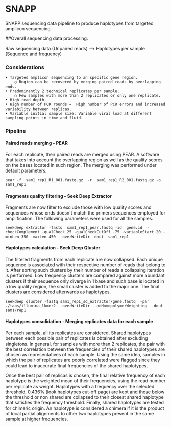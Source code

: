 # SNAPP

SNAPP sequencing data pipeline to produce haplotypes from targeted amplicon sequencing

##Overall sequencing data processing. 

Raw sequencing data (Unpaired reads)   -->  Haplotypes per sample (Sequence and frequency)


### Considerations

	• Targeted amplicon sequencing to an specific gene region.
		○ Region can be recovered by merging paired reads by overlapping ends.  
	• Predominantly 2 technical replicates per sample. 
		○ Few samples with more than 2 replicates or only one replicate. 
	• High read depth. 
	• High number of PCR rounds =  High number of PCR errors and increased variability between replicas.
	• Variable initial sample size: Variable viral load at different sampling points in time and fluid. 
	
	
### Pipeline

#### Paired reads merging - PEAR
For each replicate, their paired reads are merged using PEAR. A software that takes into account the overlapping region as well as the quality scores on the bases located in such region. The merging was performed under default parameters.

`pear -f  sam1_rep1_R1_001.fastq.gz  -r  sam1_rep1_R2_001.fastq.gz -o  sam1_rep1`

#### Fragments quality filtering - Seek Deep Extractor
Fragments are now filter to exclude those with low quality scores and sequences whose ends doesn't match the primers sequences employed for amplification. 
The following parameters were used for all the samples. 

`seekdeep extractor -fastq  sam1_rep1_pear.fastq -id  gene.id  -checkComplement -qualCheck 25 -qualCheckCutOff .75 -variableStart 20 -minLen 350 -maxLen 450 --overWriteDir -dout  sam1_rep1`

#### Haplotypes calculation - Seek Deep Qluster
The filtered fragments from each replicate are now collapsed.  Each unique sequence is associated with their respective number of reads that belong to it. After sorting such clusters by their number of reads a collapsing iteration is performed. Low frequency clusters are compared against more abundant clusters if their sequence only diverge in 1 base and such base is located in a low quality region, the small cluster is added to the major one.  The final clusters are considered afterwards as haplotypes. 

`seekdeep qluster -fastq sam1_rep1_sd_extractor/gene.fastq  -par ./tabs/illumina_lkmer2 --overWriteDir --noHomopolymerWeighting  -dout  sam1/rep1`

#### Haplotypes consolidation - Merging replicates data for each sample

Per each sample, all its replicates are considered. Shared haplotypes between each possible pair of replicates is obtained after excluding singletons. In general, for samples with more than 2 replicates, the pair with the best correlation between the frequencies of their shared haplotypes are chosen as representatives of each sample. Using the same idea, samples in which the pair of replicates are poorly correlated were flagged since they could lead to inaccurate final frequencies of the shared haplotypes.  

Once the best pair of replicas is chosen, the final relative frequency of each haplotype is the weighted mean of their frequencies, using the read number per replicate as weight. Haplotypes with a frequency over the selected threshold, 0.436% (look haplotypes cut-off  page) are kept and those below the threshold or non shared are collapsed to their closest shared haplotype that satisfies the frequency threshold. Finally, shared haplotypes are tested for chimeric origin. An haplotype is considered a chimera if it is the product of local partial alignments to other two haplotypes present in the same sample  at higher frequencies. 
